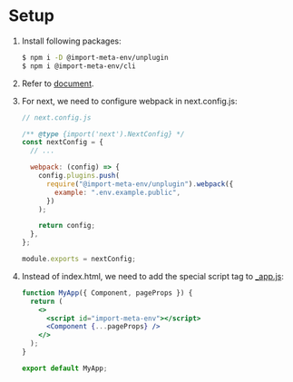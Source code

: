 # Setup

1. Install following packages:

   ```sh
   $ npm i -D @import-meta-env/unplugin
   $ npm i @import-meta-env/cli
   ```

1. Refer to [document](https://iendeavor.github.io/import-meta-env/guide/getting-started/introduction.html).

1. For next, we need to configure webpack in next.config.js:

   ```js
   // next.config.js

   /** @type {import('next').NextConfig} */
   const nextConfig = {
     // ...

     webpack: (config) => {
       config.plugins.push(
         require("@import-meta-env/unplugin").webpack({
           example: ".env.example.public",
         })
       );

       return config;
     },
   };

   module.exports = nextConfig;
   ```

1. Instead of index.html, we need to add the special script tag to [\_app.js](pages/_app.js):

   ```jsx
   function MyApp({ Component, pageProps }) {
     return (
       <>
         <script id="import-meta-env"></script>
         <Component {...pageProps} />
       </>
     );
   }

   export default MyApp;
   ```
